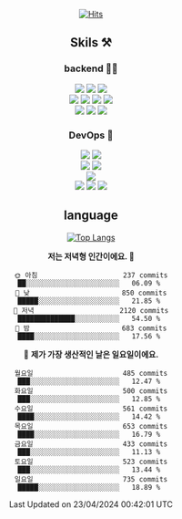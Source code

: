 <div align="center">

[![Hits](https://hits.seeyoufarm.com/api/count/incr/badge.svg?url=https%3A%2F%2Fgithub.com%2Fzxcv9203%2Fhit-counter&count_bg=%23FF7272&title_bg=%23324C2E&icon=codeigniter.svg&icon_color=%23DD5B5B&title=%EB%B0%A9%EB%AC%B8%EC%9E%90&edge_flat=false)](https://hits.seeyoufarm.com)
  
## Skils ⚒️
### backend 🧑‍💻
  
<img src="https://img.shields.io/badge/Java-FF6600?style=flat-square&logo=buymeacoffee&logoColor=white"/>
<img src="https://img.shields.io/badge/Go-0099FF?style=flat-square&logo=go&logoColor=white"/>
<img src="https://img.shields.io/badge/Kotlin-7F52FF?style=flat-square&logo=kotlin&logoColor=white"/>
  
  
<br />
  
<img src="https://img.shields.io/badge/Spring-339933?style=flat-square&logo=Spring&logoColor=white"/>
<img src="https://img.shields.io/badge/Spring Boot-339933?style=flat-square&logo=Spring Boot&logoColor=white"/>
<img src="https://img.shields.io/badge/Spring Security-339933?style=flat-square&logo=Spring Security&logoColor=white"/>
  
<img src="https://img.shields.io/badge/Spring Data JPA-339933?style=flat-square&logo=Hibernate&logoColor=white"/>

<br />
  
  <img src="https://img.shields.io/badge/mysql-0099FF?style=flat-square&logo=mysql&logoColor=white"/>
  <img src="https://img.shields.io/badge/mariadb-0099FF?style=flat-square&logo=mariadb&logoColor=white"/>
  <img src="https://img.shields.io/badge/mongoDB-47A248?style=flat-square&logo=mongodb&logoColor=white"/>
  
  
### DevOps 🚀
  
  <img src="https://img.shields.io/badge/docker-2496ED?style=flat-square&logo=docker&logoColor=white"/>
  <img src="https://img.shields.io/badge/kubernetes-326CE5?style=flat-square&logo=kubernetes&logoColor=white"/>
  
  <br />
  
  <img src="https://img.shields.io/badge/Github Actions-2088FF?style=flat-square&logo=githubactions&logoColor=white"/>
  <img src="https://img.shields.io/badge/Jenkins-D24939?style=flat-square&logo=jenkins&logoColor=white"/>
  
  
  <br />
  <img src="https://img.shields.io/badge/terraform-7B42BC?style=flat-square&logo=terraform&logoColor=white"/>
  
  <br />
  <img src="https://img.shields.io/badge/Amazon AWS-232F3E?style=flat-square&logo=Amazon AWS&logoColor=white"/>

  <img src="https://img.shields.io/badge/GCP-4285F4?style=flat-square&logo=googlecloud&logoColor=white"/>
  <img src="https://img.shields.io/badge/NCP-03C75A?style=flat-square&logo=naver&logoColor=white"/>
  
  
## language

[![Top Langs](https://github-readme-stats.vercel.app/api/top-langs/?username=zxcv9203&hide=html&exclude_repo=zxcv9203.github.io,golB&theme=grate-gatsby)](https://github.com/zxcv9203/github-readme-stats)
  
<!--START_SECTION:waka-->
**저는 저녁형 인간이에요. 🦉** 

```text
🌞 아침                     237 commits         ██░░░░░░░░░░░░░░░░░░░░░░░   06.09 % 
🌆 낮　                     850 commits         █████░░░░░░░░░░░░░░░░░░░░   21.85 % 
🌃 저녁                     2120 commits        ██████████████░░░░░░░░░░░   54.50 % 
🌙 밤　                     683 commits         ████░░░░░░░░░░░░░░░░░░░░░   17.56 % 
```
📅 **제가 가장 생산적인 날은 일요일이에요.** 

```text
월요일                      485 commits         ███░░░░░░░░░░░░░░░░░░░░░░   12.47 % 
화요일                      500 commits         ███░░░░░░░░░░░░░░░░░░░░░░   12.85 % 
수요일                      561 commits         ████░░░░░░░░░░░░░░░░░░░░░   14.42 % 
목요일                      653 commits         ████░░░░░░░░░░░░░░░░░░░░░   16.79 % 
금요일                      433 commits         ███░░░░░░░░░░░░░░░░░░░░░░   11.13 % 
토요일                      523 commits         ███░░░░░░░░░░░░░░░░░░░░░░   13.44 % 
일요일                      735 commits         █████░░░░░░░░░░░░░░░░░░░░   18.89 % 
```



 Last Updated on 23/04/2024 00:42:01 UTC
<!--END_SECTION:waka-->
  
</div>

